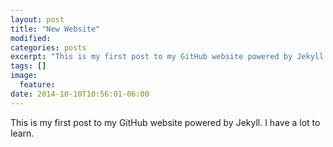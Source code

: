 ```yaml
---
layout: post
title: "New Website"
modified:
categories: posts
excerpt: "This is my first post to my GitHub website powered by Jekyll. I have a lot to learn."
tags: []
image:
  feature:
date: 2014-10-10T10:56:01-06:00
---
```

This is my first post to my GitHub website powered by Jekyll. I have a lot to learn.
